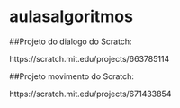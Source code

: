# aulasalgoritmos
 <p>##Projeto do dialogo do Scratch:
 <p>https://scratch.mit.edu/projects/663785114
 <p>##Projeto movimento do Scratch:
 <p>https://scratch.mit.edu/projects/671433854
